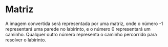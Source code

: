# Matriz

A imagem convertida será representada por uma matriz, onde o número -1 representará uma parede no labirinto, e o número 0 representará um caminho. Qualquer outro número representa o caminho percorrido para resolver o labirinto.
